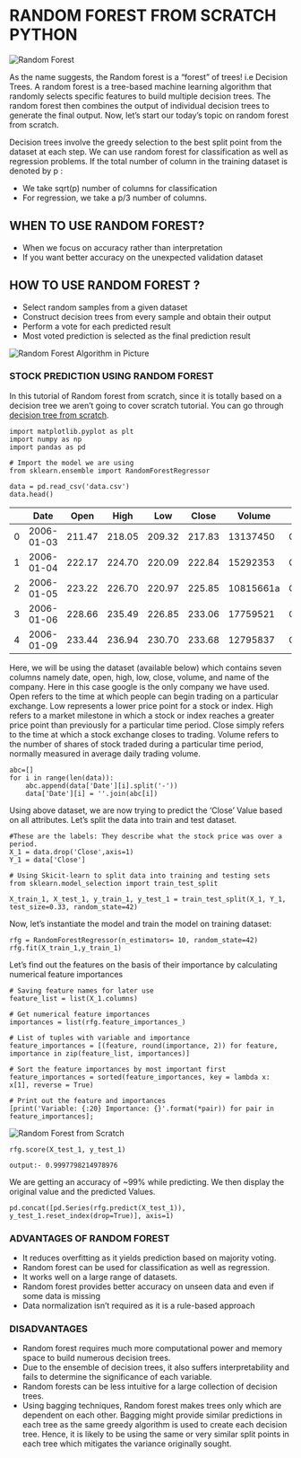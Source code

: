 # RANDOM FOREST FROM SCRATCH PYTHON

![Random Forest](https://user-images.githubusercontent.com/40186859/181785903-f3f0eea8-974d-4218-91de-781d36938db1.jpg)

As the name suggests, the Random forest is a “forest” of trees! i.e Decision Trees. A random forest is a tree-based machine learning algorithm that randomly selects specific features to build multiple decision trees. The random forest then combines the output of individual decision trees to generate the final output. Now, let’s start our today’s topic on random forest from scratch.

Decision trees involve the greedy selection to the best split point from the dataset at each step. We can use random forest for classification as well as regression problems. If the total number of column in the training dataset is denoted by p :

- We take sqrt(p) number of columns for classification
- For regression, we take a p/3 number of columns.


## WHEN TO USE RANDOM FOREST?
- When we focus on accuracy rather than interpretation
- If you want better accuracy on the unexpected validation dataset

## HOW TO USE RANDOM FOREST ?
- Select random samples from a given dataset
- Construct decision trees from every sample and obtain their output
- Perform a vote for each predicted result
- Most voted prediction is selected as the final prediction result

![Random Forest Algorithm in Picture](https://user-images.githubusercontent.com/40186859/181786766-7ebb6264-d620-45b3-9d6d-3d4bc67ecbd1.png)

### STOCK PREDICTION USING RANDOM FOREST

In this tutorial of Random forest from scratch, since it is totally based on a decision tree we aren’t going to cover scratch tutorial. You can go through [decision tree from scratch](https://github.com/ghimiresunil/Implementation-of-Machine-Learning-Algorithm-from-Scratch/tree/main/ML%20from%20Scratch/Decision%20Tree).

```
import matplotlib.pyplot as plt
import numpy as np
import pandas as pd

# Import the model we are using
from sklearn.ensemble import RandomForestRegressor

data = pd.read_csv('data.csv')
data.head()
```

| | Date| Open | High| Low| Close| Volume | Name|
| --- | ----| ----| ---- | ---- | ---- | ----| ---- |
| 0 | 2006-01-03| 211.47 | 218.05 | 209.32 | 217.83 | 13137450 | GOOGL|
| 1 | 2006-01-04| 222.17 | 224.70 | 220.09 | 222.84 | 15292353 | GOOGL|
| 2 | 2006-01-05| 223.22 | 226.70 | 220.97 | 225.85 | 10815661a | GOOGL|
| 3 | 2006-01-06| 228.66 | 235.49 | 226.85 | 233.06 | 17759521 | GOOGL|
| 4 | 2006-01-09| 233.44 | 236.94 | 230.70 | 233.68 | 12795837 | GOOGL|

Here, we will be using the dataset (available below) which contains seven columns namely date, open, high, low, close, volume, and name of the company. Here in this case google is the only company we have used. Open refers to the time at which people can begin trading on a particular exchange. Low represents a lower price point for a stock or index. High refers to a market milestone in which a stock or index reaches a greater price point than previously for a particular time period. Close simply refers to the time at which a stock exchange closes to trading. Volume refers to the number of shares of stock traded during a particular time period, normally measured in average daily trading volume.

```
abc=[]
for i in range(len(data)):
    abc.append(data['Date'][i].split('-'))
    data['Date'][i] = ''.join(abc[i])
```
Using above dataset, we are now trying to predict the ‘Close’ Value based on all attributes. Let’s split the data into train and test dataset.

```
#These are the labels: They describe what the stock price was over a period.
X_1 = data.drop('Close',axis=1)
Y_1 = data['Close']

# Using Skicit-learn to split data into training and testing sets
from sklearn.model_selection import train_test_split

X_train_1, X_test_1, y_train_1, y_test_1 = train_test_split(X_1, Y_1, test_size=0.33, random_state=42)
```

Now, let’s instantiate the model and train the model on training dataset:

```
rfg = RandomForestRegressor(n_estimators= 10, random_state=42)
rfg.fit(X_train_1,y_train_1)
```

Let’s find out the features on the basis of their importance by calculating numerical feature importances

```
# Saving feature names for later use
feature_list = list(X_1.columns)

# Get numerical feature importances
importances = list(rfg.feature_importances_)

# List of tuples with variable and importance
feature_importances = [(feature, round(importance, 2)) for feature, importance in zip(feature_list, importances)]

# Sort the feature importances by most important first
feature_importances = sorted(feature_importances, key = lambda x: x[1], reverse = True)

# Print out the feature and importances
[print('Variable: {:20} Importance: {}'.format(*pair)) for pair in feature_importances];
```


![Random Forest from Scratch](https://user-images.githubusercontent.com/40186859/181788934-ac4b3934-e48a-47c8-92af-a5ad1951e234.png)

```
rfg.score(X_test_1, y_test_1)

output:- 0.9997798214978976
```

We are getting an accuracy of ~99% while predicting. We then display the original value and the predicted Values.

```
pd.concat([pd.Series(rfg.predict(X_test_1)), y_test_1.reset_index(drop=True)], axis=1)
```

### ADVANTAGES OF RANDOM FOREST
- It reduces overfitting as it yields prediction based on majority voting.
- Random forest can be used for classification as well as regression.
- It works well on a large range of datasets.
- Random forest provides better accuracy on unseen data and even if some data is missing
- Data normalization isn’t required as it is a rule-based approach

### DISADVANTAGES

- Random forest requires much more computational power and memory space to build numerous decision trees.
- Due to the ensemble of decision trees, it also suffers interpretability and fails to determine the significance of each variable.
- Random forests can be less intuitive for a large collection of decision trees.
- Using bagging techniques, Random forest makes trees only which are dependent on each other. Bagging might provide similar predictions in each tree as the same greedy algorithm is used to create each decision tree. Hence, it is likely to be using the same or very similar split points in each tree which mitigates the variance originally sought. 
